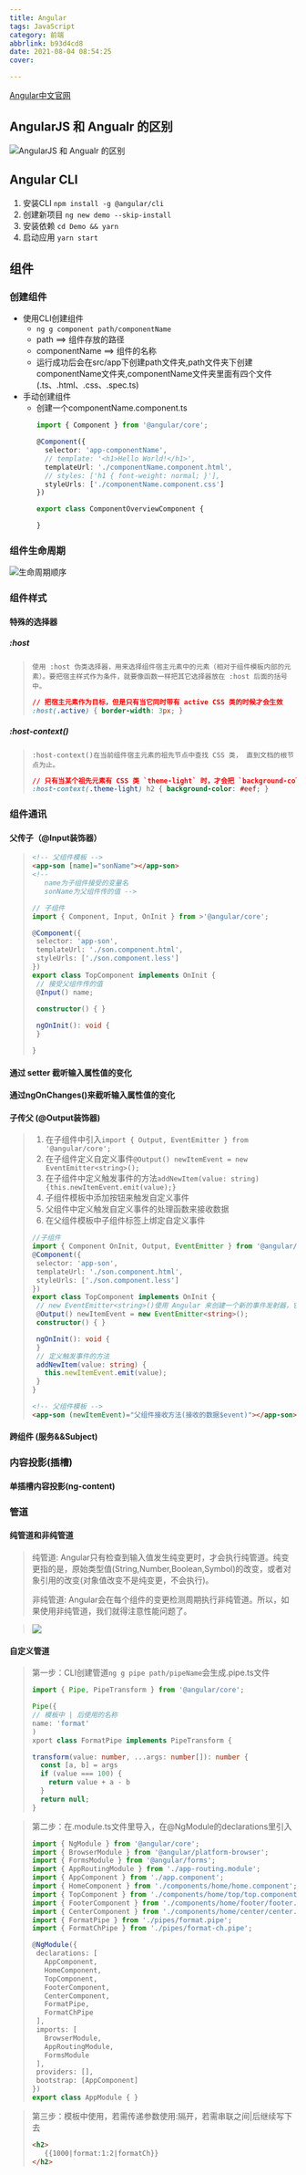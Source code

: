 ```yaml
---
title: Angular
tags: JavaScript
category: 前端
abbrlink: b93d4cd8
date: 2021-08-04 08:54:25
cover:

---
```

[Angular中文官网](https://angular.cn/)

## AngularJS 和 Angualr 的区别
![AngularJS 和 Angualr 的区别](https://gitee.com/huang_jian_hua/blog-images-bed/raw/master/20210804085948.png)

## Angular CLI

1. 安装CLI
   `npm install -g @angular/cli`
2. 创建新项目
   `ng new demo --skip-install`
3. 安装依赖
   `cd Demo && yarn`
4. 启动应用
   `yarn start`

## 组件

### 创建组件

+ 使用CLI创建组件
  + `ng g component path/componentName`
  + path ==> 组件存放的路径
  + componentName ==> 组件的名称
  + 运行成功后会在src/app下创建path文件夹,path文件夹下创建componentName文件夹,componentName文件夹里面有四个文件(.ts、.html、.css、.spec.ts)
+ 手动创建组件
  + 创建一个componentName.component.ts
    ```ts
    import { Component } from '@angular/core';

    @Component({
      selector: 'app-componentName',
      // template: '<h1>Hello World!</h1>',
      templateUrl: './componentName.component.html',
      // styles: ['h1 { font-weight: normal; }'],
      styleUrls: ['./componentName.component.css']
    })

    export class ComponentOverviewComponent {

    }
    ```

### 组件生命周期
![生命周期顺序](https://gitee.com/huang_jian_hua/blog-images-bed/raw/master/20210804094515.png)

### 组件样式
#### 特殊的选择器
##### :host
>`使用 :host 伪类选择器，用来选择组件宿主元素中的元素（相对于组件模板内部的元素）。要把宿主样式作为条件，就要像函数一样把其它选择器放在 :host 后面的括号中。`
>```css
>// 把宿主元素作为目标，但是只有当它同时带有 active CSS 类的时候才会生效
>:host(.active) { border-width: 3px; }
>```

##### :host-context()
>`:host-context()在当前组件宿主元素的祖先节点中查找 CSS 类， 直到文档的根节点为止。`
>```css
>// 只有当某个祖先元素有 CSS 类 `theme-light` 时，才会把 `background-color` 样式应用到组件内部的所有 `<h2>` 元素中。
>:host-context(.theme-light) h2 { background-color: #eef; }
>```

### 组件通讯
#### 父传子（@Input装饰器）
>```html
><!-- 父组件模板 -->
><app-son [name]="sonName"></app-son>
><!-- 
>    name为子组件接受的变量名
>    sonName为父组件传的值 -->
>```
>```ts
>// 子组件
>import { Component, Input, OnInit } from >'@angular/core';
>
>@Component({
>  selector: 'app-son',
>  templateUrl: './son.component.html',
>  styleUrls: ['./son.component.less']
>})
>export class TopComponent implements OnInit {
>  // 接受父组件传的值
>  @Input() name;
>  
>  constructor() { }
>
>  ngOnInit(): void {
>  }
>
>}
>```


#### 通过 setter 截听输入属性值的变化
#### 通过ngOnChanges()来截听输入属性值的变化
#### 子传父 (@Output装饰器)
>1. 在子组件中引入`import { Output, EventEmitter } from '@angular/core';`
>2. 在子组件定义自定义事件`@Output() newItemEvent = new EventEmitter<string>();`
>3. 在子组件中定义触发事件的方法`addNewItem(value: string) {this.newItemEvent.emit(value);}`
>4. 子组件模板中添加按钮来触发自定义事件
>5. 父组件中定义触发自定义事件的处理函数来接收数据
>6. 在父组件模板中子组件标签上绑定自定义事件
>```ts
>//子组件
>import { Component OnInit, Output, EventEmitter } from '@angular/core';
>@Component({
>  selector: 'app-son',
>  templateUrl: './son.component.html',
>  styleUrls: ['./son.component.less']
>})
>export class TopComponent implements OnInit {
>  // new EventEmitter<string>()使用 Angular 来创建一个新的事件发射器，它发出的数据是 string 类型的。
>  @Output() newItemEvent = new EventEmitter<string>();
>  constructor() { }
>
>  ngOnInit(): void {
>  }
>  // 定义触发事件的方法
>  addNewItem(value: string) {
>    this.newItemEvent.emit(value);
>  }
>}
>```
>
>```html
><!-- 父组件模板 -->
><app-son (newItemEvent)="父组件接收方法(接收的数据$event)"></app-son>
>```


#### 跨组件 (服务&&Subject)
### 内容投影(插槽)
#### 单插槽内容投影(ng-content)


### 管道
#### 纯管道和非纯管道
>纯管道:
>Angular只有检查到输入值发生纯变更时，才会执行纯管道。纯变更指的是，原始类型值(String,Number,Boolean,Symbol)的改变，或者对象引用的改变(对象值改变不是纯变更，不会执行)。
>
>非纯管道:
>Angular会在每个组件的变更检测周期执行非纯管道。所以，如果使用非纯管道，我们就得注意性能问题了。

>![](https://gitee.com/huang_jian_hua/blog-images-bed/raw/master/20210805162221.png)
#### 自定义管道
>第一步：CLI创建管道`ng g pipe path/pipeName`会生成.pipe.ts文件
>
>```ts
>import { Pipe, PipeTransform } from '@angular/core';
>
>Pipe({
> // 模板中 | 后使用的名称
> name: 'format'
>)
>xport class FormatPipe implements PipeTransform {
>
> transform(value: number, ...args: number[]): number {
>   const [a, b] = args
>   if (value === 100) {
>     return value + a - b
>   }
>   return null;
> }
>```

>第二步：在.module.ts文件里导入，在@NgModule的declarations里引入
>```ts
>import { NgModule } from '@angular/core';
>import { BrowserModule } from '@angular/platform-browser';
>import { FormsModule } from '@angular/forms';
>import { AppRoutingModule } from './app-routing.module';
>import { AppComponent } from './app.component';
>import { HomeComponent } from './components/home/home.component';
>import { TopComponent } from './components/home/top/top.component';
>import { FooterComponent } from './components/home/footer/footer.component';
>import { CenterComponent } from './components/home/center/center.component';
>import { FormatPipe } from './pipes/format.pipe';
>import { FormatChPipe } from './pipes/format-ch.pipe';
>
>@NgModule({
>  declarations: [
>    AppComponent,
>    HomeComponent,
>    TopComponent,
>    FooterComponent,
>    CenterComponent,
>    FormatPipe,
>    FormatChPipe
>  ],
>  imports: [
>    BrowserModule,
>    AppRoutingModule,
>    FormsModule
>  ],
>  providers: [],
>  bootstrap: [AppComponent]
>})
>export class AppModule { }
>```

>第三步：模板中使用，若需传递参数使用:隔开，若需串联之间|后继续写下去
>```html
><h2>
>    {{1000|format:1:2|formatCh}}
></h2>
>```


